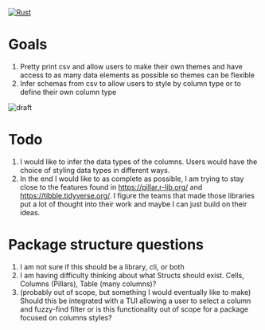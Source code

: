 [![Rust](https://github.com/alexhallam/tv/actions/workflows/rust.yml/badge.svg)](https://github.com/alexhallam/tv/actions/workflows/rust.yml)

# Goals
1. Pretty print csv and allow users to make their own themes and have access to as many data elements as possible so themes can be flexible
2. Infer schemas from csv to allow users to style by column type or to define their own column type

![draft](https://user-images.githubusercontent.com/9298693/117525069-abf35580-af8e-11eb-8384-7e54b02a037e.gif)


# Todo

1. I would like to infer the data types of the columns. Users would have the choice of styling data types in different ways.
2. In the end I would like to as complete as possible, I am trying to stay close to the features found in https://pillar.r-lib.org/ and https://tibble.tidyverse.org/. I figure the teams that made those libraries put a lot of thought into their work and maybe I can just build on their ideas.

# Package structure questions
1. I am not sure if this should be a library, cli, or both
2. I am having difficulty thinking about what Structs should exist. Cells, Columns (Pillars), Table (many columns)? 
3. (probably out of scope, but something I would eventually like to make) Should this be integrated with a TUI allowing a user to select a column and fuzzy-find filter or is this functionality out of scope for a package focused on columns styles?


